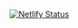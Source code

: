 <a href="https://app.netlify.com/sites/ubiquitous-sorbet-74ce4e/deploys">
    <img src="https://api.netlify.com/api/v1/badges/95d5d018-e9b5-4dfa-a607-458ecb91ba16/deploy-status" alt="Netlify Status">
</a>


